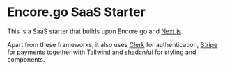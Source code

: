 # Encore.go SaaS Starter

This is a SaaS starter that builds upon Encore.go and [Next.js](https://nextjs.org/).

Apart from these frameworks, it also uses [Clerk](https://clerk.com/) for authentication, [Stripe](https://stripe.com/) for payments together with [Tailwind](https://tailwindcss.com/) and [shadcn/ui](https://ui.shadcn.com/) for styling and components.
